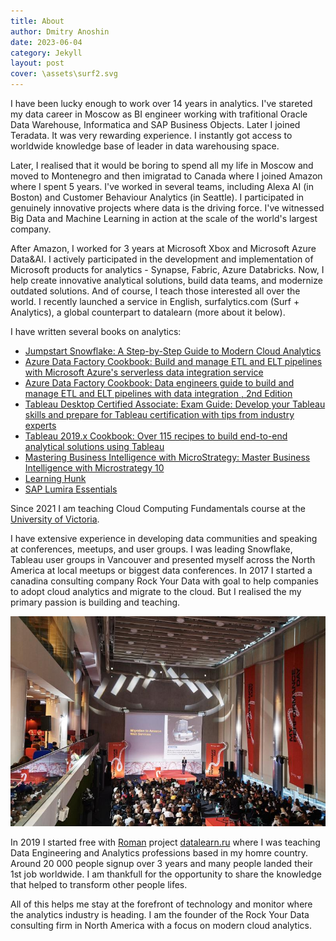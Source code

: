 ```yaml
---
title: About
author: Dmitry Anoshin
date: 2023-06-04
category: Jekyll
layout: post
cover: \assets\surf2.svg
---
```


I have been lucky enough to work over 14 years in analytics. I've stareted my data career in Moscow as BI engineer working with trafitional Oracle Data Warehouse, Informatica and SAP Business Objects. Later I joined Teradata. It was very rewarding experience. I instantly got access to worldwide knowledge base of leader in data warehousing space. 

Later, I realised that it would be boring to spend all my life in Moscow and moved to Montenegro and then imigratad to Canada where I joined Amazon where I spent 5 years. I've worked in several teams, including Alexa AI (in Boston) and Customer Behaviour Analytics (in Seattle). I participated in genuinely innovative projects where data is the driving force. I've witnessed Big Data and Machine Learning in action at the scale of the world's largest company. 

After Amazon, I worked for 3 years at Microsoft Xbox and Microsoft Azure Data&AI. I actively participated in the development and implementation of Microsoft products for analytics - Synapse, Fabric, Azure Databricks. Now, I help create innovative analytical solutions, build data teams, and modernize outdated solutions. And of course, I teach those interested all over the world. I recently launched a service in English, surfalytics.com (Surf + Analytics), a global counterpart to datalearn (more about it below).

I have written several books on analytics:
- [Jumpstart Snowflake: A Step-by-Step Guide to Modern Cloud Analytics](https://www.amazon.com/Jumpstart-Snowflake-Step-Step-Analytics/dp/1484253272/ref=sr_1_1?crid=38JGF0SM61I5E&keywords=dmitry+anoshin&qid=1692685268&sprefix=dmitry+anoshin%2Caps%2C153&sr=8-1)
- [Azure Data Factory Cookbook: Build and manage ETL and ELT pipelines with Microsoft Azure's serverless data integration service](https://www.amazon.com/Azure-Data-Factory-Cookbook-integration/dp/1800565291/ref=sr_1_2?crid=38JGF0SM61I5E&keywords=dmitry+anoshin&qid=1692685311&sprefix=dmitry+anoshin%2Caps%2C153&sr=8-2)
- [Azure Data Factory Cookbook: Data engineers guide to build and manage ETL and ELT pipelines with data integration , 2nd Edition](https://www.amazon.com/Azure-Data-Factory-Cookbook-integration-ebook/dp/B0CD7ZHC3M/ref=sr_1_8?crid=38JGF0SM61I5E&keywords=dmitry+anoshin&qid=1692685311&sprefix=dmitry+anoshin%2Caps%2C153&sr=8-8)
- [Tableau Desktop Certified Associate: Exam Guide: Develop your Tableau skills and prepare for Tableau certification with tips from industry experts](https://www.amazon.com/Tableau-Desktop-Certified-Associate-certification/dp/1838984135/ref=sr_1_4?crid=38JGF0SM61I5E&keywords=dmitry+anoshin&qid=1692685311&sprefix=dmitry+anoshin%2Caps%2C153&sr=8-4)
- [Tableau 2019.x Cookbook: Over 115 recipes to build end-to-end analytical solutions using Tableau](https://www.amazon.com/Tableau-2019-x-Cookbook-end-end-ebook/dp/B07KSXD69Z/ref=sr_1_5?crid=38JGF0SM61I5E&keywords=dmitry+anoshin&qid=1692685311&sprefix=dmitry+anoshin%2Caps%2C153&sr=8-5)
- [Mastering Business Intelligence with MicroStrategy: Master Business Intelligence with Microstrategy 10](https://www.amazon.com/Mastering-Business-Intelligence-MicroStrategy-Anoshin-ebook/dp/B01DPR2EL2/ref=sr_1_3?crid=38JGF0SM61I5E&keywords=dmitry+anoshin&qid=1692685311&sprefix=dmitry+anoshin%2Caps%2C153&sr=8-3)
- [Learning Hunk](https://www.amazon.com/Learning-Hunk-Dmitry-Anoshin-ebook/dp/B010DY80MM/ref=sr_1_7?crid=38JGF0SM61I5E&keywords=dmitry+anoshin&qid=1692685311&sprefix=dmitry+anoshin%2Caps%2C153&sr=8-7)
- [SAP Lumira Essentials](https://www.amazon.com/SAP-Lumira-Essentials-Dmitry-Anoshin-ebook/dp/B014WIPC58/ref=sr_1_6?crid=38JGF0SM61I5E&keywords=dmitry+anoshin&qid=1692685311&sprefix=dmitry+anoshin%2Caps%2C153&sr=8-6)

Since 2021 I am teaching Cloud Computing Fundamentals course at the [University of Victoria](https://www.uvic.ca/).

I have extensive experience in developing data communities and speaking at conferences, meetups, and user groups. I was leading Snowflake, Tableau user groups in Vancouver and presented myself across the North America at local meetups or biggest data conferences. In 2017 I started a canadina consulting company Rock Your Data with goal to help companies to  adopt cloud analytics and migrate to the cloud. But I realised the my primary passion is building and teaching.

![Telling about Cloud Analytics benefits](/assets/presentation.jpeg "Telling about Cloud Analytics benefits")

In 2019 I started free with [Roman](https://www.linkedin.com/in/roman-ponomarev-620abbb1/) project [datalearn.ru](https://datalearn.ru) where I was teaching Data Engineering and Analytics professions based in my  homre country. Around 20 000 people signup over 3 years and many people landed their 1st job worldwide. I am thankfull for the opportunity to share the knowledge that helped to transform other people lifes.

All of this helps me stay at the forefront of technology and monitor where the analytics industry is heading. I am the founder of the Rock Your Data consulting firm in North America with a focus on modern cloud analytics.
